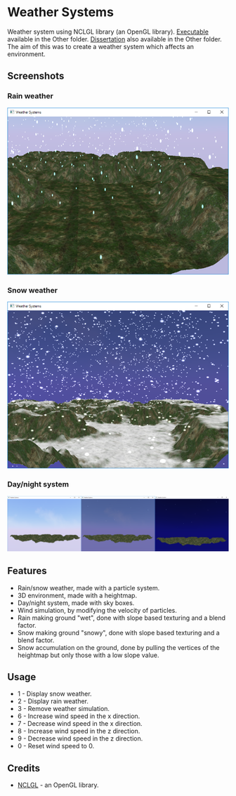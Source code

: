 # Weather Systems
Weather system using NCLGL library (an OpenGL library). [Executable](https://github.com/ConnorLee2/WeatherSystemsGL/tree/master/Other/Executable) available in the Other folder. [Dissertation]( https://github.com/ConnorLee2/WeatherSystemsGL/blob/master/Other/Graphical%20rendering%20of%20dynamic%20weather%20systems%20(Connor%20Lee).pdf) also available in the Other folder. The aim of this was to create a weather system which affects an environment.

## Screenshots
### Rain weather
![alt text](https://raw.githubusercontent.com/ConnorLee2/WeatherSystemsGL/master/Other/rain.png "rain")
### Snow weather
![alt text](https://raw.githubusercontent.com/ConnorLee2/WeatherSystemsGL/master/Other/snow.png "snow")
### Day/night system
![alt text](https://raw.githubusercontent.com/ConnorLee2/WeatherSystemsGL/master/Other/daynight.png "day/night system")

## Features
* Rain/snow weather, made with a particle system.
* 3D environment, made with a heightmap.
* Day/night system, made with sky boxes.
* Wind simulation, by modifying the velocity of particles.
* Rain making ground "wet", done with slope based texturing and a blend factor.
* Snow making ground "snowy", done with slope based texturing and a blend factor.
* Snow accumulation on the ground, done by pulling the vertices of the heightmap but only those with a low slope value.

## Usage
* 1 - Display snow weather.
* 2 - Display rain weather.
* 3 - Remove weather simulation.
* 6 - Increase wind speed in the x direction.
* 7 - Decrease wind speed in the x direction.
* 8 - Increase wind speed in the z direction.
* 9 - Decrease wind speed in the z direction.
* 0 - Reset wind speed to 0.

## Credits
* [NCLGL](https://research.ncl.ac.uk/game/mastersdegree/graphicsforgames/) - an OpenGL library.
